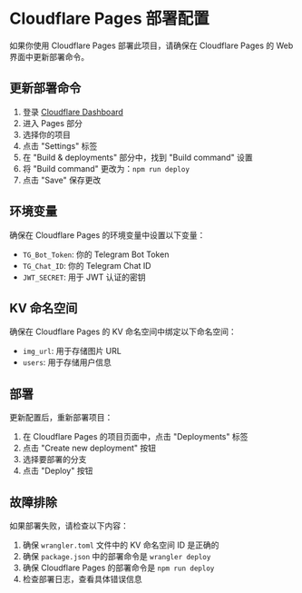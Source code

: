 # Cloudflare Pages 部署配置

如果你使用 Cloudflare Pages 部署此项目，请确保在 Cloudflare Pages 的 Web 界面中更新部署命令。

## 更新部署命令

1. 登录 [Cloudflare Dashboard](https://dash.cloudflare.com/)
2. 进入 Pages 部分
3. 选择你的项目
4. 点击 "Settings" 标签
5. 在 "Build & deployments" 部分中，找到 "Build command" 设置
6. 将 "Build command" 更改为：`npm run deploy`
7. 点击 "Save" 保存更改

## 环境变量

确保在 Cloudflare Pages 的环境变量中设置以下变量：

- `TG_Bot_Token`: 你的 Telegram Bot Token
- `TG_Chat_ID`: 你的 Telegram Chat ID
- `JWT_SECRET`: 用于 JWT 认证的密钥

## KV 命名空间

确保在 Cloudflare Pages 的 KV 命名空间中绑定以下命名空间：

- `img_url`: 用于存储图片 URL
- `users`: 用于存储用户信息

## 部署

更新配置后，重新部署项目：

1. 在 Cloudflare Pages 的项目页面中，点击 "Deployments" 标签
2. 点击 "Create new deployment" 按钮
3. 选择要部署的分支
4. 点击 "Deploy" 按钮

## 故障排除

如果部署失败，请检查以下内容：

1. 确保 `wrangler.toml` 文件中的 KV 命名空间 ID 是正确的
2. 确保 `package.json` 中的部署命令是 `wrangler deploy`
3. 确保 Cloudflare Pages 的部署命令是 `npm run deploy`
4. 检查部署日志，查看具体错误信息
